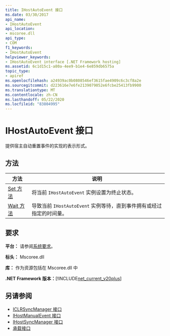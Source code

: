 ```yaml
---
title: IHostAutoEvent 接口
ms.date: 03/30/2017
api_name:
- IHostAutoEvent
api_location:
- mscoree.dll
api_type:
- COM
f1_keywords:
- IHostAutoEvent
helpviewer_keywords:
- IHostAutoEvent interface [.NET Framework hosting]
ms.assetid: 6c1d15c1-a80a-4ee9-b1e4-6e859db6575a
topic_type:
- apiref
ms.openlocfilehash: a24939ac0b0808546ef3615fae4909c6c3cf8a2e
ms.sourcegitcommit: d223616e7e6fe2139079052e6fcbe25413fb9900
ms.translationtype: MT
ms.contentlocale: zh-CN
ms.lasthandoff: 05/22/2020
ms.locfileid: "83804995"
---
```

# <a name="ihostautoevent-interface"></a>IHostAutoEvent 接口
提供宿主自动重置事件的实现的表示形式。  
  
## <a name="methods"></a>方法  
  
|方法|说明|  
|------------|-----------------|  
|[Set 方法](ihostautoevent-set-method.md)|将当前 `IHostAutoEvent` 实例设置为终止状态。|  
|[Wait 方法](ihostautoevent-wait-method.md)|导致当前 `IHostAutoEvent` 实例等待，直到事件拥有或经过指定的时间量。|  
  
## <a name="requirements"></a>要求  
 **平台：** 请参阅[系统要求](../../get-started/system-requirements.md)。  
  
 **标头：** Mscoree.dll  
  
 **库：** 作为资源包括在 Mscoree.dll 中  
  
 **.NET Framework 版本：**[!INCLUDE[net_current_v20plus](../../../../includes/net-current-v20plus-md.md)]  
  
## <a name="see-also"></a>另请参阅

- [ICLRSyncManager 接口](iclrsyncmanager-interface.md)
- [IHostManualEvent 接口](ihostmanualevent-interface.md)
- [IHostSyncManager 接口](ihostsyncmanager-interface.md)
- [承载接口](hosting-interfaces.md)
